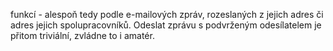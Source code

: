 <!-- dcterms:identifier = aspnetcz#406 -->
<!-- dcterms:title = Hejtmanem za pět minut: jak snadné je podvrhnout odesílatele e-mailové zprávy? -->
<!-- dcterms:abstract = funkcí - alespoň tedy podle e-mailových zpráv, rozeslaných z jejich adres či adres jejich spolupracovníků. Odeslat zprávu s podvrženým odesílatelem je přitom triviální, zvládne to i amatér. -->
<!-- np9:categoryId = 2 -->
<!-- x4w:category = Bezpečnost -->
<!-- np9:authorId = 1 -->
<!-- np9:authorEmail = michal.valasek@altairis.cz -->
<!-- dcterms:creator = Michal Altair Valášek -->
<!-- dcterms:created = 2012-10-10T15:05:05.723+02:00 -->
<!-- dcterms:dateAccepted = 2012-10-10T00:00:00+02:00 -->
<!-- x4w:alternateUrl = http://tech.ihned.cz/geekosfera/c1-57770760-hejtmanem-za-pet-minut-jak-snadne-je-podvrhnout-odesilatele-e-mailove-zpravy -->
<!-- x4w:pictureWidth = 150 -->
<!-- x4w:pictureHeight = 150 -->
<!-- x4w:pictureUrl = /perex-pictures/20121010-hejtmanem-za-pet-minut-jak-snadne-je-podvrhnout-odesilatele-e-mailove-zpravy.png -->

funkcí - alespoň tedy podle e-mailových zpráv, rozeslaných z jejich adres či adres jejich spolupracovníků. Odeslat zprávu s podvrženým odesílatelem je přitom triviální, zvládne to i amatér.